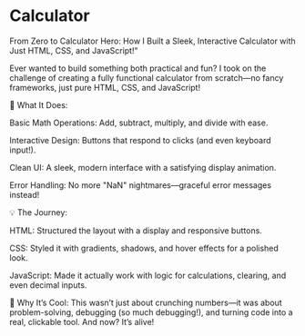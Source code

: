 # Calculator
From Zero to Calculator Hero: How I Built a Sleek, Interactive Calculator with Just HTML, CSS, and JavaScript!"

Ever wanted to build something both practical and fun? I took on the challenge of creating a fully functional calculator from scratch—no fancy frameworks, just pure HTML, CSS, and JavaScript!

🔢 What It Does:

Basic Math Operations: Add, subtract, multiply, and divide with ease.

Interactive Design: Buttons that respond to clicks (and even keyboard input!).

Clean UI: A sleek, modern interface with a satisfying display animation.

Error Handling: No more "NaN" nightmares—graceful error messages instead!

💡 The Journey:

HTML: Structured the layout with a display and responsive buttons.

CSS: Styled it with gradients, shadows, and hover effects for a polished look.

JavaScript: Made it actually work with logic for calculations, clearing, and even decimal inputs.

🚀 Why It’s Cool:
This wasn’t just about crunching numbers—it was about problem-solving, debugging (so much debugging!), and turning code into a real, clickable tool. And now? It’s alive!

